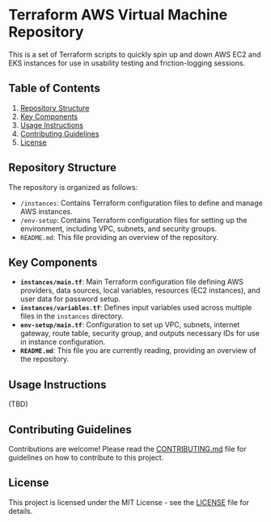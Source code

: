 # Terraform AWS Virtual Machine Repository

This is a set of Terraform scripts to quickly spin up and down AWS EC2 and EKS instances for use in usability testing and friction-logging sessions.

## Table of Contents
1. [Repository Structure](#repository-structure)
2. [Key Components](#key-components)
3. [Usage Instructions](#usage-instructions)
4. [Contributing Guidelines](#contributing-guidelines)
5. [License](#license)

## Repository Structure
The repository is organized as follows:
- `/instances`: Contains Terraform configuration files to define and manage AWS instances.
- `/env-setup`: Contains Terraform configuration files for setting up the environment, including VPC, subnets, and security groups.
- `README.md`: This file providing an overview of the repository.

## Key Components
- **`instances/main.tf`**: Main Terraform configuration file defining AWS providers, data sources, local variables, resources (EC2 instances), and user data for password setup.
- **`instances/variables.tf`**: Defines input variables used across multiple files in the `instances` directory.
- **`env-setup/main.tf`**: Configuration to set up VPC, subnets, internet gateway, route table, security group, and outputs necessary IDs for use in instance configuration.
- **`README.md`**: This file you are currently reading, providing an overview of the repository.

## Usage Instructions
(TBD)

## Contributing Guidelines
Contributions are welcome! Please read the [CONTRIBUTING.md](CONTRIBUTING.md) file for guidelines on how to contribute to this project.

## License
This project is licensed under the MIT License - see the [LICENSE](LICENSE) file for details.